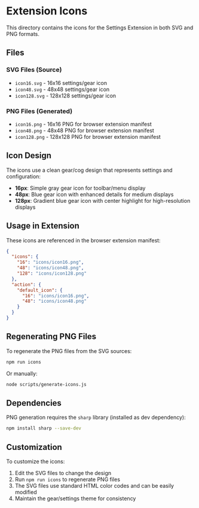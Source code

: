 # Extension Icons

This directory contains the icons for the Settings Extension in both SVG and PNG formats.

## Files

### SVG Files (Source)

- `icon16.svg` - 16x16 settings/gear icon
- `icon48.svg` - 48x48 settings/gear icon
- `icon128.svg` - 128x128 settings/gear icon

### PNG Files (Generated)

- `icon16.png` - 16x16 PNG for browser extension manifest
- `icon48.png` - 48x48 PNG for browser extension manifest
- `icon128.png` - 128x128 PNG for browser extension manifest

## Icon Design

The icons use a clean gear/cog design that represents settings and configuration:

- **16px**: Simple gray gear icon for toolbar/menu display
- **48px**: Blue gear icon with enhanced details for medium displays
- **128px**: Gradient blue gear icon with center highlight for high-resolution displays

## Usage in Extension

These icons are referenced in the browser extension manifest:

```json
{
  "icons": {
    "16": "icons/icon16.png",
    "48": "icons/icon48.png",
    "128": "icons/icon128.png"
  },
  "action": {
    "default_icon": {
      "16": "icons/icon16.png",
      "48": "icons/icon48.png"
    }
  }
}
```

## Regenerating PNG Files

To regenerate the PNG files from the SVG sources:

```bash
npm run icons
```

Or manually:

```bash
node scripts/generate-icons.js
```

## Dependencies

PNG generation requires the `sharp` library (installed as dev dependency):

```bash
npm install sharp --save-dev
```

## Customization

To customize the icons:

1. Edit the SVG files to change the design
2. Run `npm run icons` to regenerate PNG files
3. The SVG files use standard HTML color codes and can be easily modified
4. Maintain the gear/settings theme for consistency
